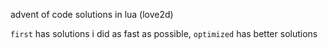 advent of code solutions in lua (love2d)

`first` has solutions i did as fast as possible, `optimized` has better solutions
